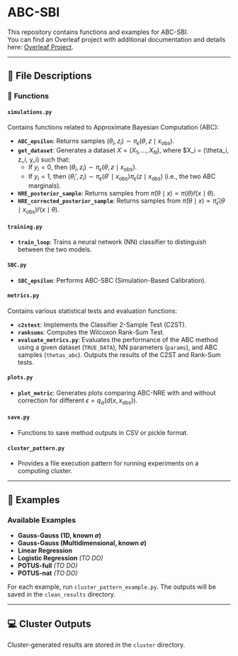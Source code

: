 # ABC-SBI

This repository contains functions and examples for ABC-SBI.  
You can find an Overleaf project with additional documentation and details here: [Overleaf Project](https://www.overleaf.com/project/65fd81d35ac3b80aa8db4607).

---

## 📂 File Descriptions  

### 🔧 **Functions**  

#### `simulations.py`  
Contains functions related to Approximate Bayesian Computation (ABC):  
- **`ABC_epsilon`**: Returns samples $(\theta_i, z_i) \sim \pi_\epsilon(\theta, z \mid x_{\text{obs}})$.  
- **`get_dataset`**: Generates a dataset $X = (X_1, \dots, X_N)$, where $X_i = (\theta_i, z_i, y_i) such that:
  - If $y_i = 0$, then $(\theta_i, z_i) \sim \pi_\epsilon(\theta, z \mid x_{\text{obs}})$.  
  - If $y_i = 1$, then $(\theta_i', z_i) \sim \pi_\epsilon(\theta' \mid x_{\text{obs}}) \pi_\epsilon(z \mid x_{\text{obs}})$ (i.e., the two ABC marginals).  
- **`NRE_posterior_sample`**: Returns samples from $\hat{\pi}(\theta \mid x) \propto \pi(\theta) \hat{r}(x \mid \theta)$.  
- **`NRE_corrected_posterior_sample`**: Returns samples from $\hat{\pi}(\theta \mid x) \propto \hat{\pi}_\epsilon(\theta \mid x_{\text{obs}}) \hat{r}(x \mid \theta)$.  

#### `training.py`  
- **`train_loop`**: Trains a neural network (NN) classifier to distinguish between the two models.  

#### `SBC.py`  
- **`SBC_epsilon`**: Performs ABC-SBC (Simulation-Based Calibration).  

#### `metrics.py`  
Contains various statistical tests and evaluation functions:  
- **`c2stest`**: Implements the Classifier 2-Sample Test (C2ST).  
- **`ranksums`**: Computes the Wilcoxon Rank-Sum Test.  
- **`evaluate_metrics.py`**: Evaluates the performance of the ABC method using a given dataset (`TRUE_DATA`), NN parameters (`params`), and ABC samples (`thetas_abc`). Outputs the results of the C2ST and Rank-Sum tests.  

#### `plots.py`  
- **`plot_metric`**: Generates plots comparing ABC-NRE with and without correction for different $\epsilon = q_\alpha (d(x, x_{\text{obs}}))$.  

#### `save.py`  
- Functions to save method outputs in CSV or pickle format.  

#### `cluster_pattern.py`  
- Provides a file execution pattern for running experiments on a computing cluster.  

---

## 📝 **Examples**  

### Available Examples  
- **Gauss-Gauss (1D, known $\sigma$)**  
- **Gauss-Gauss (Multidimensional, known $\sigma$)**  
- **Linear Regression**  
- **Logistic Regression** *(TO DO)*  
- **POTUS-full** *(TO DO)*  
- **POTUS-nat** *(TO DO)*  

For each example, run `cluster_pattern_example.py`. The outputs will be saved in the `clean_results` directory.  

---

## 💻 **Cluster Outputs**  
Cluster-generated results are stored in the `cluster` directory.  

